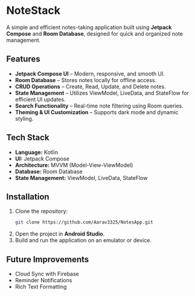 # NoteStack

A simple and efficient notes-taking application built using **Jetpack Compose** and **Room Database**, designed for quick and organized note management.

## Features
- **Jetpack Compose UI** – Modern, responsive, and smooth UI.
- **Room Database** – Stores notes locally for offline access.
- **CRUD Operations** – Create, Read, Update, and Delete notes.
- **State Management** – Utilizes ViewModel, LiveData, and StateFlow for efficient UI updates.
- **Search Functionality** – Real-time note filtering using Room queries.
- **Theming & UI Customization** – Supports dark mode and dynamic styling.

## Tech Stack
- **Language:** Kotlin
- **UI:** Jetpack Compose
- **Architecture:** MVVM (Model-View-ViewModel)
- **Database:** Room Database
- **State Management:** ViewModel, LiveData, StateFlow

## Installation
1. Clone the repository:
   ```bash
   git clone https://github.com/Aarav3325/NotesApp.git
   ```
2. Open the project in **Android Studio**.
3. Build and run the application on an emulator or device.

## Future Improvements
- Cloud Sync with Firebase
- Reminder Notifications
- Rich Text Formatting
